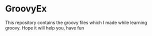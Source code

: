 # GroovyEx
This repository contains the groovy files which I made while learning groovy. Hope it will help you, have fun
